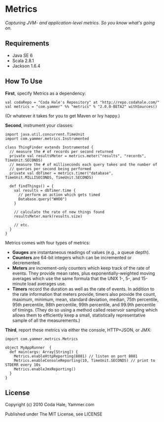 Metrics
=======

*Capturing JVM- and application-level metrics. So you know what's going on.*

Requirements
------------

* Java SE 6
* Scala 2.8.1
* Jackson 1.6.4


How To Use
----------

**First**, specify Metrics as a dependency:

    val codaRepo = "Coda Hale's Repository" at "http://repo.codahale.com/"
    val metrics = "com.yammer" %% "metrics" % "2.0.0-BETA2" withSources()

(Or whatever it takes for you to get Maven or Ivy happy.)

**Second**, instrument your classes:

    import java.util.concurrent.TimeUnit
    import com.yammer.metrics.Instrumented
    
    class ThingFinder extends Instrumented {
      // measure the # of records per second returned
      private val resultsMeter = metrics.meter("results", "records", TimeUnit.SECONDS)
      // measure the # of milliseconds each query takes and the number of
      // queries per second being performed
      private val dbTimer = metrics.timer("database", TimeUnit.MILLISECONDS, TimeUnit.SECONDS)
      
      def findThings() = {
        val results = dbTimer.time {
          // perform an action which gets timed
          Database.query("WHOO")
        }
        
        // calculate the rate of new things found
        resultsMeter.mark(results.size)
        
        // etc.
      }
    }

Metrics comes with four types of metrics:

* **Gauges** are instantaneous readings of values (e.g., a queue depth).
* **Counters** are 64-bit integers which can be incremented or decremented.
* **Meters** are increment-only counters which keep track of the rate of events.
  They provide mean rates, plus exponentially-weighted moving averages which
  use the same formula that the UNIX 1-, 5-, and 15-minute load averages use.
* **Timers** record the duration as well as the rate of events. In addition to
  the rate information that meters provide, timers also provide the count,
  maximum, minimum, mean, standard deviation, median, 75th percentile, 95th
  percentile, 98th percentile, 99th percentile, and 99.9th percentile
  of timings. (They do so using a method called reservoir sampling which allows
  them to efficiently keep a small, statistically representative sample of all
  the measurements.)

**Third**, report these metrics via either the console, HTTP+JSON, or JMX:    

    import com.yammer.metrics.Metrics
    
    object MyAppRunner  {
      def main(args: Array[String]) {
        Metrics.enableHttpReporting(8081) // listen on port 8081
        Metrics.enableConsoleReporting(10, TimeUnit.SECONDS) // print to STDERR every 10s
        Metrics.enableJmxReporting()
      }
    }


License
-------

Copyright (c) 2010 Coda Hale, Yammer.com

Published under The MIT License, see LICENSE